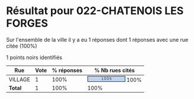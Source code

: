 # Résultat pour 022-CHATENOIS LES FORGES

Sur l'ensemble de la ville il y a eu 1 réponses dont 1 réponses avec une rue citée (100%)

1 points noirs identifiés

| Rue | Vote | % réponses | % Nb rues cités|
|-----|------|------------|----------------|
| VILLAGE | 1 | 100% | <img src="../../img/bar_100.gif" />&nbsp;100%|
| **Total** | 1 | 100% | 100%|
